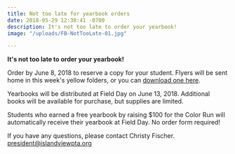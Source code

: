 ```yaml
---
title: Not too late for yearbook orders
date: 2018-05-29 12:30:41 -0700
description: It's not too late to order your yearbook!
image: "/uploads/FB-NotTooLate-01.jpg"

---
```

**It's not too late to order your yearbook!**

Order by June 8, 2018 to reserve a copy for your student. Flyers will be sent home in this week's yellow folders, or you can [download one here](https://drive.google.com/file/d/1matll5BVGnMWguIQCf-fr5S_B4fdub4v/view?usp=sharing "2017-2018 Yearbook Order Form"). 

Yearbooks will be distributed at Field Day on June 13, 2018. Additional books will be available for purchase, but supplies are limited.

Students who earned a free yearbook by raising $100 for the Color Run will automatically receive their yearbook at Field Day. No order form required! 

If you have any questions, please contact Christy Fischer. president@islandviewpta.org